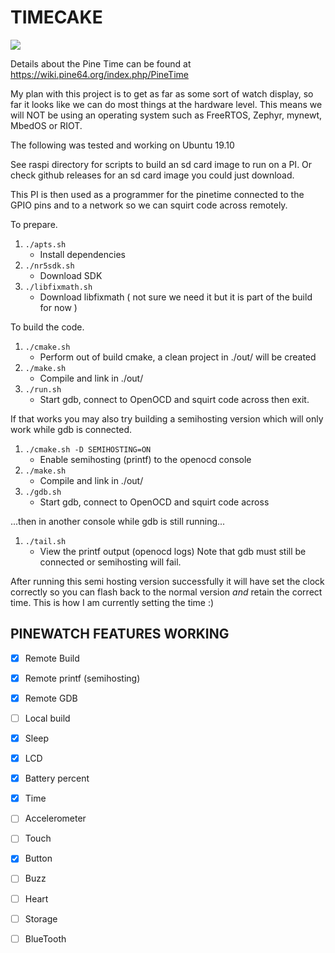 
TIMECAKE
========

<img src="https://raw.githubusercontent.com/xriss/timecake/master/notes/working_clockface.jpg"/>

Details about the Pine Time can be found at 
https://wiki.pine64.org/index.php/PineTime

My plan with this project is to get as far as some sort of watch 
display, so far it looks like we can do most things at the hardware 
level. This means we will NOT be using an operating system such as 
FreeRTOS, Zephyr, mynewt, MbedOS or RIOT.

The following was tested and working on Ubuntu 19.10

See raspi directory for scripts to build an sd card image to run on a 
PI. Or check github releases for an sd card image you could just 
download.

This PI is then used as a programmer for the pinetime connected to the 
GPIO pins and to a network so we can squirt code across remotely.


To prepare.

1. `./apts.sh`
    * Install dependencies
2. `./nr5sdk.sh`
    * Download SDK
3. `./libfixmath.sh`
    * Download libfixmath ( not sure we need it but it is part of the build for now )


To build the code.


1. `./cmake.sh`
    * Perform out of build cmake, a clean project in ./out/ will be created
2. `./make.sh`
    * Compile and link in ./out/
3. `./run.sh`
    * Start gdb, connect to OpenOCD and squirt code across then exit.


If that works you may also try building a semihosting version which 
will only work while gdb is connected.


1. `./cmake.sh -D SEMIHOSTING=ON`
	* Enable semihosting (printf) to the openocd console
2. `./make.sh`
    * Compile and link in ./out/
3. `./gdb.sh`
    * Start gdb, connect to OpenOCD and squirt code across

...then in another console while gdb is still running...

1. `./tail.sh`
	* View the printf output (openocd logs) Note that gdb must still be connected or semihosting will fail.


After running this semi hosting version successfully it will have set 
the clock correctly so you can flash back to the normal version *and* 
retain the correct time. This is how I am currently setting the time :)



PINEWATCH FEATURES WORKING
--------------------------

- [x] Remote Build
- [x] Remote printf (semihosting)
- [x] Remote GDB
- [ ] Local build 
- [x] Sleep
- [x] LCD
- [x] Battery percent
- [x] Time
- [ ] Accelerometer
- [ ] Touch
- [x] Button
- [ ] Buzz
- [ ] Heart
- [ ] Storage
- [ ] BlueTooth

